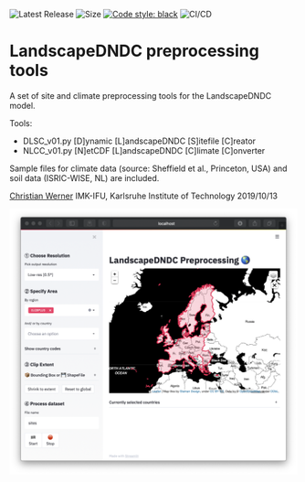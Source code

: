 ![Latest Release](https://img.shields.io/github/tag/cwerner/ldndctools.svg)
![Size](https://img.shields.io/github/repo-size/cwerner/ldndctools.svg)
[![Code style: black](https://img.shields.io/badge/code%20style-black-000000.svg)](https://github.com/psf/black)
![CI/CD](https://github.com/github/docs/actions/workflows/base-ci.yml/badge.svg)

# LandscapeDNDC preprocessing tools

A set of site and climate preprocessing tools for the LandscapeDNDC model.

Tools:
- DLSC_v01.py [D]ynamic [L]andscapeDNDC [S]itefile [C]reator
- NLCC_v01.py [N]etCDF [L]andscapeDNDC [C]limate [C]onverter

Sample files for climate data (source: Sheffield et al., Princeton, USA) and
soil data (ISRIC-WISE, NL) are included.

[Christian Werner](mailto:christian.werner@kit.edu)
IMK-IFU, Karlsruhe Institute of Technology
2019/10/13

![image info](./assets/screenshot_gui.png )
